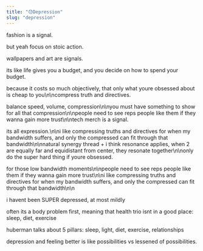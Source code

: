 ```yaml
---
title: "😓Depression"
slug: "depression"
---
```


fashion is a signal.

but yeah focus on stoic action.

wallpapers and art are signals.

its like life gives you a budget, and you decide on how to spend your budget.

because it costs so much objectively, that only what youre obsessed about is cheap to you\n\ncompress truth and directives.

balance speed, volume, compression\n\nyou must have something to show for all that compression\n\npeople need to see reps people like them if they wanna gain more trust\n\ntech merch is a signal.

its all expression.\n\ni like compressing truths and directives for when my bandwidth suffers, and only the compressed can fit through that bandwidth\n\nnatural synergy thread + i think resonance applies, when 2 are equally far and equidistant from center, they resonate together\n\nonly do the super hard thing if youre obsessed.

for those low bandwidth moments\n\npeople need to see reps people like them if they wanna gain more trust\n\ni like compressing truths and directives for when my bandwidth suffers, and only the compressed can fit through that bandwidth\n\n

i havent been SUPER depressed, at most mildly

often its a body problem first, meaning that health trio isnt in a good place: sleep, diet, exercise

huberman talks about 5 pillars: sleep, light, diet, exercise, relationships

depression and feeling better is like possibilities vs lessened of possibilities.
